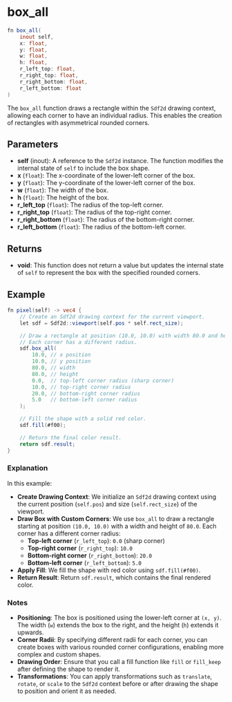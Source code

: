 # box_all

```glsl
fn box_all(
    inout self,
    x: float,
    y: float,
    w: float,
    h: float,
    r_left_top: float,
    r_right_top: float,
    r_right_bottom: float,
    r_left_bottom: float
)
```

The `box_all` function draws a rectangle within the `Sdf2d` drawing context, allowing each corner to have an individual radius. This enables the creation of rectangles with asymmetrical rounded corners.

## Parameters

- **self** (inout): A reference to the `Sdf2d` instance. The function modifies the internal state of `self` to include the box shape.
- **x** (`float`): The x-coordinate of the lower-left corner of the box.
- **y** (`float`): The y-coordinate of the lower-left corner of the box.
- **w** (`float`): The width of the box.
- **h** (`float`): The height of the box.
- **r_left_top** (`float`): The radius of the top-left corner.
- **r_right_top** (`float`): The radius of the top-right corner.
- **r_right_bottom** (`float`): The radius of the bottom-right corner.
- **r_left_bottom** (`float`): The radius of the bottom-left corner.

## Returns

- **void**: This function does not return a value but updates the internal state of `self` to represent the box with the specified rounded corners.

## Example

```glsl
fn pixel(self) -> vec4 {
    // Create an Sdf2d drawing context for the current viewport.
    let sdf = Sdf2d::viewport(self.pos * self.rect_size);

    // Draw a rectangle at position (10.0, 10.0) with width 80.0 and height 80.0.
    // Each corner has a different radius.
    sdf.box_all(
        10.0, // x position
        10.0, // y position
        80.0, // width
        80.0, // height
        0.0,  // top-left corner radius (sharp corner)
        10.0, // top-right corner radius
        20.0, // bottom-right corner radius
        5.0   // bottom-left corner radius
    );

    // Fill the shape with a solid red color.
    sdf.fill(#f00);

    // Return the final color result.
    return sdf.result;
}
```

### Explanation

In this example:

- **Create Drawing Context**: We initialize an `Sdf2d` drawing context using the current position (`self.pos`) and size (`self.rect_size`) of the viewport.
- **Draw Box with Custom Corners**: We use `box_all` to draw a rectangle starting at position `(10.0, 10.0)` with a width and height of `80.0`. Each corner has a different corner radius:
  - **Top-left corner** (`r_left_top`): `0.0` (sharp corner)
  - **Top-right corner** (`r_right_top`): `10.0`
  - **Bottom-right corner** (`r_right_bottom`): `20.0`
  - **Bottom-left corner** (`r_left_bottom`): `5.0`
- **Apply Fill**: We fill the shape with red color using `sdf.fill(#f00)`.
- **Return Result**: Return `sdf.result`, which contains the final rendered color.

### Notes

- **Positioning**: The box is positioned using the lower-left corner at `(x, y)`. The width (`w`) extends the box to the right, and the height (`h`) extends it upwards.
- **Corner Radii**: By specifying different radii for each corner, you can create boxes with various rounded corner configurations, enabling more complex and custom shapes.
- **Drawing Order**: Ensure that you call a fill function like `fill` or `fill_keep` after defining the shape to render it.
- **Transformations**: You can apply transformations such as `translate`, `rotate`, or `scale` to the `Sdf2d` context before or after drawing the shape to position and orient it as needed.
